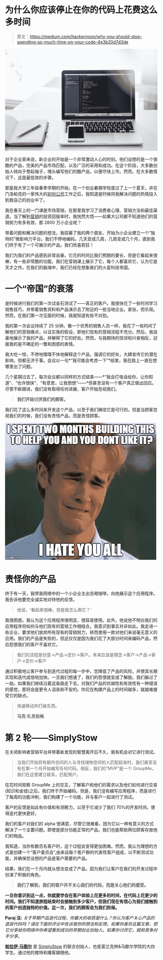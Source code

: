 # 为什么你应该停止在你的代码上花费这么多时间

> 原文：<https://medium.com/hackernoon/why-you-should-stop-spending-so-much-time-on-your-code-4e3b20d7d3de>

![](img/adda96eb5a107dc3b4095eeb3e36f83c.png)

对于企业家来说，新企业的开始是一个非常激动人心的时刻。他们设想的是一个很酷的产品，完美的产品市场匹配，以及广泛的采用和成功。在这个阶段，大多数创始人倾向于卷起袖子，埋头编写他们的酷产品，以便尽快上市。然而，在大多数情况下，这是最低效的步骤。

那是我大学三年级春季学期的开始，在一个创业暑期学校度过了上一个夏天，并在门洛帕克的一家伟大的[初创公司](https://hackernoon.com/tagged/startup)工作之后，我知道是时候将我解决问题的热情投入到我自己的创业中了。

我在春天上的一门课是市场营销，在那里我学习了消费者心理、营销方法和最佳渠道。当了解到[营销](https://hackernoon.com/tagged/marketing)的投资回报率时，我恍然大悟——如果大公司都不知道他们的营销努力有多有效，那 2800 万小企业呢？

带着问题和解决问题的想法，我招募了我的两个朋友，开始为小企业建立一个“独特的”微影响力平台。我们不停地编码。几天变成几周，几周变成几个月，直到我们终于有了一个可展示的产品。我们欣喜若狂！

我们为我们的产品感到非常自豪。它花的时间比我们预期的要长，但是它看起来很棒，有一些非常酷的功能。我们在营销课上展示了它，每个人都喜欢它，认为它是天才之作。在我们的脑海中，我们已经在想象我们的火星科技帝国。

# 一个“帝国”的衰落

是时候进行我们的第一次试金石测试了——真正的客户。我很快花了一些时间学习销售技巧，并带着销售资料和产品演示去了附近的一些当地企业。紧张，但乐观。然而，在我们第一次见面的时候，我就知道有些不对劲。

我的第一次会议持续了 25 分钟。像一个优秀的销售人员一样，我花了一些时间了解他们的营销痛点，以证实我的假设，即他们现有的营销流程不充分。然后，我自豪地展示了我的产品，并解释了它的好处。然而，与我期待的惊讶和兴奋相反，迎接我的是不确定的一瞥和困惑的表情。

我大吃一惊，不停地喋喋不休地解释这个产品，强调它的好处，大肆宣传它的潜在影响，但都无济于事。会议以一句*“我可能会考虑一下”*结束，我在路上一直在想哪里出了问题。

几个星期过去了，每次会议都以同样的方式结束——*“我会打电话给你，让你知道”、“也许很快”、“有意思，让我想想”——*但甚至没有一个客户真正做出回应。尽管不断跟进，我们没有取得任何进展，客户开始忽视我们。

> **我们开始讨厌我们的顾客。**

我们花了这么多时间来开发这个产品，以至于我们确信它是可行的。但是当顾客忽视我们的时候，我们没有责怪产品，而是责怪顾客。

![](img/1707d6c1133313fbee3f6febae87d28c.png)

# 责怪你的产品

终于有一天，我带我网络中的一个小企业主出去喝咖啡，向他展示这个应用程序。我告诉他要完全诚实地对待他的反馈。

> 他说，‘看起来很棒，但是我怎么用它？’

我很困惑。我认为这个应用程序很明显，很容易使用。此外，他说他不明白我们的应用程序将如何与他们现有的营销工作相结合。我意识到事实并非如此。我走进一些企业，要求他们放弃所有现有的营销努力，转而使用一款对他们来说毫无意义的应用。我们的产品是失败的，但这仅仅是因为我们花了大部分时间来编码产品，然后怨恨我们的客户不喜欢它。

> 我们的流程是创意→产品→定价→客户。本来应该是理念→客户→产品→客户→定价→客户

通过积极地让客户参与到迭代过程的每一步中，您降低了产品的风险，并使其长期实现和迭代成倍地加快。一旦我们想通了，我们的怨恨就变成了解脱。我们躲过了一劫。如果我们继续沿着这条路走下去，对我们产品的优越性和有效性有一种错误的感觉，那将会是更令人沮丧和不安的。你花在构建产品上的时间越多，就越难接受它的缺点。

> 快速移动并打破东西。
> 
> **马克·扎克伯格**

# 第 2 轮——SimplyStow

在关闭影响者营销平台并带着新发现的智慧离开后不久，我有机会对它进行测试。

> 当我们开始将有额外空间的人与寻找储物空间的人匹配起来时，我们甚至没有在第一个月开始编写任何代码。相反，我们的“MVP”是一个 GroupMe，我们在这里建立联系，匹配用户。

在花时间观察 GroupMe 上的交互，了解客户和他们的需求以及他们如何进行交易(知识和金钱)之后，我们终于开始编码。但是，我们没有编写应用程序，而是进行了每周的功能冲刺，我们构建了一个功能，并与客户一起进行了测试。

客户的反馈是如此有价值和有洞察力，以至于它减少了我们 70%的开发时间，使得迭代更快更好。

我们的客户对我们的 alpha 很满意，尽管它很难看，因为它以一种有意义的方式解决了一个主要问题。即使是部分功能正常的产品，我们也能帮助两位顾客存放他们的物品。

我知道，当你有数百名客户时，这个过程会变得更加困难。然而，我认为理想的方式是创建一个“客户委员会”,由来自每个客户群的代表性客户组成，以不断测试功能，并确保您设想的产品是客户需要的产品。

结果，我们在一个月内就从想法变成了产品，因为我们让客户在我们的开发过程中扮演了积极的角色。

> **我们了解到，我们的客户并不关心我们的代码，而是关心他们的感受。**

**一旦你意识到这一点，你就要学会在客户体验上花更多的时间，在代码上花更少的时间。我们不知道旅程结束时会接触到多少客户，但我们现在有信心为我们接触到的客户创造独特的价值。这一次，我们的顾客会为我们担保。**

**Paraj 注:** *关于早期产品迭代过程，你最大的收获是什么？你认为客户关心产品的底层代码吗？请在下面的评论中告诉我你的想法和反馈。如果你喜欢这篇文章，把它分享给你网络中你希望看到成功的早期创业创始人。如果你讨厌它，就和竞争对手分享。*

[**帕拉伊·马图尔**](http://parajmathur.com) 是 [SimplyStow](http://simplystow.com) 的联合创始人，也是富兰克林&马歇尔学院的大四学生。通过他的推特和播客跟随他。
